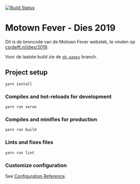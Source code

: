 [![Build Status](https://travis-ci.org/csrdelft/dies2019.svg?branch=master)](https://travis-ci.org/csrdelft/dies2019)

# Motown Fever - Dies 2019 

Dit is de broncode van de Motown Fever webstek, te vinden op [csrdelft.nl/dies/2019](https://csrdelft.nl/dies/2019/).

Voor de laatste build zie de [`gh-pages`](https://github.com/csrdelft/dies2019/tree/gh-pages) branch. 

## Project setup
```
yarn install
```

### Compiles and hot-reloads for development
```
yarn run serve
```

### Compiles and minifies for production
```
yarn run build
```

### Lints and fixes files
```
yarn run lint
```

### Customize configuration
See [Configuration Reference](https://cli.vuejs.org/config/).

